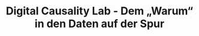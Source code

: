 ---
id: "dcl" # nochmal überlegen
method: "Vorlesung und Übung"
institution: "Fakultät für Betriebswirtschaft"
title: "Digital Causality Lab - Dem „Warum“ in den Daten auf der Spur"
title_project: "Digital Causality Lab - Dem „Warum“ in den Daten auf der Spur"
title_short: "Digital Causality Lab"
period: "Jun 22 ­­- May 23 (12 months)"
foerderlinie: "Fachspezifische Data Literacy"
round: "1"
lecture2go: "68603"
uhh_url: "https://www.hcl.uni-hamburg.de/ddlitlab/data-literacy-lehrlabor/erste-foerderrunde/04-dcl.html"
contributors: "Dr. Philipp Bach, Gangli Tan"
mentor: "Prof. Dr. Martin Spindler, Prof. Dr. Knut Haase"
quote: "Die Definition von Data Literacy kann in direkten Zusammenhang mit dem Ziehen kausaler Schlüsse aus Daten gesetzt werden: Nur auf Basis einer validen, nachvollziehbaren und kritischen kausalen Analyse können zielgerichtete Handlungsempfehlungen abgeleitet werden."
text: |
    ### Ausrichtung des Digital Causality Labs

    Kausale Inferenz kann sehr viel Spaß machen, und den Studierenden sollte dies vermittelt werden. Darüber hinaus sind die Methoden zur Analyse kausaler Zusammenhänge viel besser zu verstehen, wenn sie eigenständig angewendet werden. Die theoretischen Ansätze dienen immer auch der praktischen Anwendung. So wurde die Idee geboren, ein kausales Lab zu schaffen, in dem Studierende die Möglichkeit haben, Dinge auszuprobieren, Ideen zu sammeln und gegebenenfalls wieder zu verwerfen und am Ende zu eigenständigen Lösungen zu kommen. 

    ### Rückblick und Ergebnisse

    Im Zuge des Projektes wurde eine moderne und innovative Lehrveranstaltung im Kontext von Kausalität geschaffen. Die Vorlesung wurde durch interaktive Lernmaterialien (Lern-Apps) ergänzt, die zum besseren Verständnis der theoretischen Inhalte beigetragen haben. Mit dem Digital Causality Lab, das die vorherige frontal-unterrichtete Übung ersetzt, wurde zudem ein innovativer Lernraum mit einem didaktischen Schwerpunkt auf forschendem Lernen etabliert. Einerseits werden im Digital Causality Lab wichtige praktische Werkzeuge und Fähigkeiten der Data Literacy vermittelt, sowie die theoretischen Konzepte aus der Vorlesung praktisch angewandt. Andererseits vertiefen die Studierende diese Kenntnisse im Zuge von kausalen Fallstudien, in denen sie eigenständig ein Data Product entwickeln.

    Die Lehrveranstaltung "Kausale Inferenz und Digital Causality Lab" wird ein fester Bestandteil des Curriculum (B.Sc. Betriebswirtschaftslehre und verwandte Studiengänge) werden und regelmäßig als Hybridveranstaltung im Sommersemester angeboten. Zudem werden wir eine vollständig digitale Version des Kurses (MOOC) anbieten. Diese richtet sich dann eine breite Zuhörerschaft im Rahmen des Studium Generale.

    Auch für zukünftige Lehrprojekte konnte ein Mehrwert geschaffen werden. Einerseits konnten neue didaktische Konzepte entwickelt und erprobt werden und andererseits wurde erstmals das Thema Data Literacy als dezidierter Lehrschwerpunkt etabliert. Darüber hinaus wurden viele Lernmaterialien erstellt und online geteilt. Ein wichtiger Bestandteil des Projektes beruht auf Open Source Software Entwicklung, wodurch der Quellcode für zahlreiche Lernmaterialien (z.B. die Lern-Apps) frei verfügbar sind.

    ### Tipps von Lehrenden für Lehrende

    Das Thema Data Literacy wird allgemein eine stärkere Bedeutung in zukünftigen Lehrveranstaltungen erhalten müssen. Häufig sind frontale Lehr-Szenarien nicht geeignet, um Lerninhalte und Kompetenzen zu vermitteln. In Zukunft muss häufiger auf einen interaktiven und kollaborativen Lehransatz und Elemente des forschenden Lernen zurückgegriffen werden. Darüber hinaus sollten in statistischen Lehrveranstaltungen zukünftig häufiger interaktive Lern-Apps als Lehrmaterialien eingesetzt werden. Im Projekt wurden sehr gute Erfahrungen mit ihnen in der Lehre gemacht.

image: "https://www.hcl.uni-hamburg.de/18800187/logo-dcl-310effe0a75f17ccf8c1f87d7ca4cc812a2c2e9c.png"
image_credit: "UHH/Bach"
link_external: "https://digitalcausalitylab.github.io/"
stine: "WiSe 2022/23:  Vorlesung & Übung <a href='https://www.stine.uni-hamburg.de/scripts/mgrqispi.dll?APPNAME=CampusNet&PRGNAME=COURSEDETAILS&ARGUMENTS=-N000000000000001,-N000605,-N0,-N383407831778068,-N383407831786069,-N0,-N0,-N3,-AWqPuxz6P7DPHxoUL3Y5affme4uRZcgcNmNm-eDwocIp6rqmFVBowQSAyWBoYWdmaONmPRYwfvYRLvumZPNBNQ-HSHNUwcqLTxBAg7U5hWNohOY6XWDL3vqBNPYPpxYZteYmJWMejvWRExzmh3YDwVSRucdejCY6DfQLWvuoq4gPQ4I5-fMAaWjms4ULxOUK6xNwMRUlweZa94B6P7YLWWYw5vZW3fqWt4YRLxWoJHSm5RYofHqAbxgLdmqywRIHPQYwb4Y5dYupaczRYPUKtHuWKxzLAxfHPHgfwPSiFYDos3zZvO-RMOBAtvdHSrq6V4QWNODAdfjUfVzHQHfKgRBohfSp97qKtmdU3voKwRoU7HfPDRBfFPDHlOz5xmBmgVDUJQuWffIpC4u5jHu5xvIWmRqZeff5MPzGaOdW6HBHufSpg4Uc6WMpwfUVNPbZVHWmzmZo7OZpeYQWqc-ReQYLImSRwHWUBmqUjRfHeQML0vd5C7MP77uLFWM5DWNA6mjLJVzP9RD7-fjHIvUUSYUnjmSpmVBLQWM5kedRdWIew3opjYBHNQfwW7WfZPomumIWT7NG7WjUWRM5lQWLQeZoaefKTQD5u7WUpfMfNRNGDHueAO-79xIp0WzoxfumkCQHVVIHKcq7-WqRzfomfvdUCrU5QrUVZQWPQWdwDcf7FOqAmmfW3cdL97DF-Rzo0edfwPqLBmq5zcYwkOWV9xZUT7dHC7fLNRZHmQfAZODltQBKKYD53OD6H7qRl7NPz' target='blank'>'Einführung in die Kausale Inferenz & Digital Causality Lab'</a>"
---